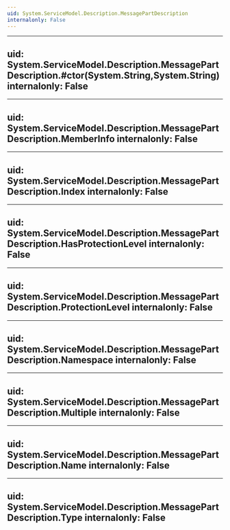 ```yaml
---
uid: System.ServiceModel.Description.MessagePartDescription
internalonly: False
---
```


---
uid: System.ServiceModel.Description.MessagePartDescription.#ctor(System.String,System.String)
internalonly: False
---

---
uid: System.ServiceModel.Description.MessagePartDescription.MemberInfo
internalonly: False
---

---
uid: System.ServiceModel.Description.MessagePartDescription.Index
internalonly: False
---

---
uid: System.ServiceModel.Description.MessagePartDescription.HasProtectionLevel
internalonly: False
---

---
uid: System.ServiceModel.Description.MessagePartDescription.ProtectionLevel
internalonly: False
---

---
uid: System.ServiceModel.Description.MessagePartDescription.Namespace
internalonly: False
---

---
uid: System.ServiceModel.Description.MessagePartDescription.Multiple
internalonly: False
---

---
uid: System.ServiceModel.Description.MessagePartDescription.Name
internalonly: False
---

---
uid: System.ServiceModel.Description.MessagePartDescription.Type
internalonly: False
---
